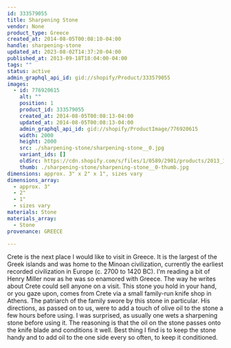 ```yaml
---
id: 333579055
title: Sharpening Stone
vendor: None
product_type: Greece
created_at: 2014-08-05T00:08:10-04:00
handle: sharpening-stone
updated_at: 2023-08-02T14:37:20-04:00
published_at: 2013-09-18T18:04:00-04:00
tags: ""
status: active
admin_graphql_api_id: gid://shopify/Product/333579055
images:
  - id: 776920615
    alt: ""
    position: 1
    product_id: 333579055
    created_at: 2014-08-05T00:08:13-04:00
    updated_at: 2014-08-05T00:08:13-04:00
    admin_graphql_api_id: gid://shopify/ProductImage/776920615
    width: 2000
    height: 2000
    src: ./sharpening-stone/sharpening-stone__0.jpg
    variant_ids: []
    oldSrc: https://cdn.shopify.com/s/files/1/0589/2901/products/2013_11_09_Kiosk_0887_ea93003c-1ac5-4512-b3f1-67eaf642af5e.jpeg?v=1407211693
    thumb: ./sharpening-stone/sharpening-stone__0-thumb.jpg
dimensions: approx. 3" x 2" x 1", sizes vary
dimensions_array:
  - approx. 3"
  - 2"
  - 1"
  - sizes vary
materials: Stone
materials_array:
  - Stone
provenance: GREECE

---
```


Crete is the next place I would like to visit in Greece. It is the largest of the Greek islands and was home to the Minoan civilization, currently the earliest recorded civilization in Europe (c. 2700 to 1420 BC). I'm reading a bit of Henry Miller now as he was so enamored with Greece. The way he writes about Crete could sell anyone on a visit. This stone you hold in your hand, or you gaze upon, comes from Crete via a small family-run knife shop in Athens. The patriarch of the family swore by this stone in particular. His directions, as passed on to us, were to add a touch of olive oil to the stone a few hours before using. I was surprised, as usually one wets a sharpening stone before using it. The reasoning is that the oil on the stone passes onto the knife blade and conditions it well. Best thing I find is to keep the stone handy and to add oil to the one side every so often, to keep it conditioned.